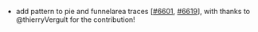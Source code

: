 - add pattern to pie and funnelarea traces [[#6601](https://github.com/plotly/plotly.js/pull/6601), [#6619](https://github.com/plotly/plotly.js/pull/6619)],
  with thanks to @thierryVergult for the contribution!
